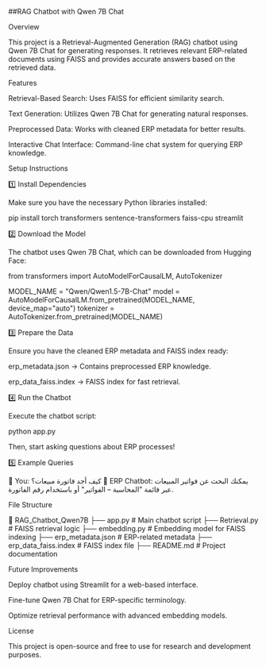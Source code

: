 ##RAG Chatbot with Qwen 7B Chat

Overview

This project is a Retrieval-Augmented Generation (RAG) chatbot using Qwen 7B Chat for generating responses. It retrieves relevant ERP-related documents using FAISS and provides accurate answers based on the retrieved data.

Features

Retrieval-Based Search: Uses FAISS for efficient similarity search.

Text Generation: Utilizes Qwen 7B Chat for generating natural responses.

Preprocessed Data: Works with cleaned ERP metadata for better results.

Interactive Chat Interface: Command-line chat system for querying ERP knowledge.

Setup Instructions

1️⃣ Install Dependencies

Make sure you have the necessary Python libraries installed:

pip install torch transformers sentence-transformers faiss-cpu streamlit

2️⃣ Download the Model

The chatbot uses Qwen 7B Chat, which can be downloaded from Hugging Face:

from transformers import AutoModelForCausalLM, AutoTokenizer

MODEL_NAME = "Qwen/Qwen1.5-7B-Chat"
model = AutoModelForCausalLM.from_pretrained(MODEL_NAME, device_map="auto")
tokenizer = AutoTokenizer.from_pretrained(MODEL_NAME)

3️⃣ Prepare the Data

Ensure you have the cleaned ERP metadata and FAISS index ready:

erp_metadata.json → Contains preprocessed ERP knowledge.

erp_data_faiss.index → FAISS index for fast retrieval.

4️⃣ Run the Chatbot

Execute the chatbot script:

python app.py

Then, start asking questions about ERP processes!

5️⃣ Example Queries

👤 You: كيف أجد فاتورة مبيعات؟
🤖 ERP Chatbot: يمكنك البحث عن فواتير المبيعات عبر قائمة "المحاسبة – الفواتير" أو باستخدام رقم الفاتورة.

File Structure

📂 RAG_Chatbot_Qwen7B
 ├── app.py               # Main chatbot script
 ├── Retrieval.py         # FAISS retrieval logic
 ├── embedding.py         # Embedding model for FAISS indexing
 ├── erp_metadata.json    # ERP-related metadata
 ├── erp_data_faiss.index # FAISS index file
 ├── README.md            # Project documentation

Future Improvements

Deploy chatbot using Streamlit for a web-based interface.

Fine-tune Qwen 7B Chat for ERP-specific terminology.

Optimize retrieval performance with advanced embedding models.

License

This project is open-source and free to use for research and development purposes.
